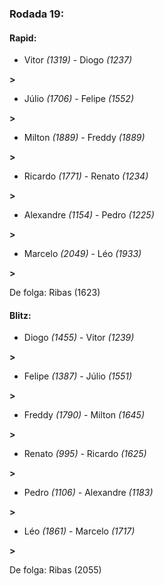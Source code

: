 ### Rodada 19:

#### Rapid:

* Vitor *(1319)*     -     Diogo *(1237)*

 **>** 
* Júlio *(1706)*     -     Felipe *(1552)*

 **>** 
* Milton *(1889)*     -     Freddy *(1889)*

 **>** 
* Ricardo *(1771)*     -     Renato *(1234)*

 **>** 
* Alexandre *(1154)*     -     Pedro *(1225)*

 **>** 
* Marcelo *(2049)*     -     Léo *(1933)*

 **>** 

De folga: Ribas (1623)

#### Blitz:

* Diogo *(1455)*     -     Vitor *(1239)*

 **>** 
* Felipe *(1387)*     -     Júlio *(1551)*

 **>** 
* Freddy *(1790)*     -     Milton *(1645)*

 **>** 
* Renato *(995)*     -     Ricardo *(1625)*

 **>** 
* Pedro *(1106)*     -     Alexandre *(1183)*

 **>** 
* Léo *(1861)*     -     Marcelo *(1717)*

 **>** 

De folga: Ribas (2055)

